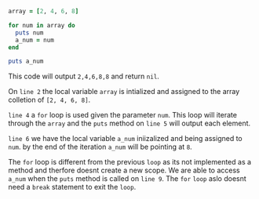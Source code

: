 ```ruby
array = [2, 4, 6, 8]

for num in array do
  puts num
  a_num = num
end

puts a_num
```

This code will output `2,4,6,8,8` and return `nil`. 

On `line 2`  the local variable `array` is intialized and assigned to the array colletion of `[2, 4, 6, 8]`.

`line 4` a `for` loop is used given the parameter `num`. This loop will iterate through the `array` and the `puts` method on `line 5` will output each element. 

`line 6` we have the local variable `a_num` iniizalized and being assigned to `num`. by the end of the iteration `a_num` will be pointing at `8`.

The `for` loop is different from the previous `loop` as its not implemented as a method and therfore doesnt create a new scope. We are able to access `a_num` when the `puts` method is called on `line 9`. The `for` `loop` aslo doesnt need a `break` statement to exit the `loop`.